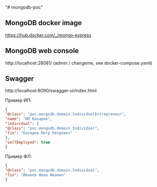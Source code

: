 "# mongodb-poc" 

## MongoDB docker image
https://hub.docker.com/_/mongo-express

## MongoDB web console
http://localhost:28081/
(admin / changeme, see docker-compose.yaml)

## Swagger
http://localhost:8090/swagger-ui/index.html

Пример ИП:
```json
{
"@class": "poc.mongodb.domain.IndividualEntrepreneur",
"name": "ИП Бахарев",
"individual": {
"@class": "poc.mongodb.domain.Individual",
"fio": "Бахарев Петр Петрович"
},
"selfEmployed": true
}
```

Пример ФЛ:
```json
{
"@class": "poc.mongodb.domain.Individual",
"fio": "Иванов Иван Иваныч"
}
```